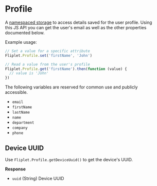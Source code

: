 # Profile

A [namespaced storage](#namespaced) to access details saved for the user profile. Using this JS API you can get the user's email as well as the other properties documented below.

Example usage:

```js
// Set a value for a specific attribute
Fliplet.Profile.set('firstName', 'John')

// Read a value from the user's profile
Fliplet.Profile.get('firstName').then(function (value) {
  // value is 'John'
})
```

The following variables are reserved for common use and publicly accessible.

* `email`
* `firstName`
* `lastName`
* `name`
* `department`
* `company`
* `phone`

## Device UUID

Use `Fliplet.Profile.getDeviceUuid()` to get the device's UUID.

**Response**

- `uuid` (String) Device UUID
